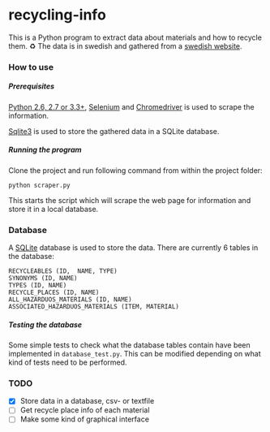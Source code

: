 # recycling-info

This is a Python program to extract data about materials and how to recycle them. ♻️ The data is in swedish and gathered from a [swedish website](https://www.stockholmvattenochavfall.se/avfall-och-atervinning/sortera-dina-sopor/sorteringsguiden/).

### How to use
##### Prerequisites
[Python 2.6, 2.7 or 3.3+](https://www.python.org/downloads/), [Selenium](https://selenium-python.readthedocs.io/) and [Chromedriver](https://chromedriver.chromium.org/) is used to scrape the information.  

[Sqlite3](https://docs.python.org/3/library/sqlite3.html) is used to store the gathered data in a SQLite database.

##### Running the program
Clone the project and run following command from within the project folder:
```
python scraper.py
```

This starts the script which will scrape the web page for information and store it in a local database.


### Database
A [SQLite](https://sqlite.org/index.html) database is used to store the data. There are currently 6 tables in the database:

```
RECYCLEABLES (ID,  NAME, TYPE)
SYNONYMS (ID, NAME)
TYPES (ID, NAME)
RECYCLE_PLACES (ID, NAME)
ALL_HAZARDUOS_MATERIALS (ID, NAME)
ASSOCIATED_HAZARDUOS_MATERIALS (ITEM, MATERIAL)
```


##### Testing the database
Some simple tests to check what the database tables contain have been implemented in ``database_test.py``. This can be modified depending on what kind of tests need to be performed.


### TODO
- [X] Store data in a database, csv- or textfile
- [ ] Get recycle place info of each material
- [ ] Make some kind of graphical interface
